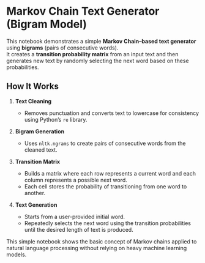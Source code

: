 # Markov Chain Text Generator (Bigram Model)

This notebook demonstrates a simple **Markov Chain–based text generator** using **bigrams** (pairs of consecutive words).  
It creates a **transition probability matrix** from an input text and then generates new text by randomly selecting the next word based on these probabilities.

## How It Works
1. **Text Cleaning**  
   - Removes punctuation and converts text to lowercase for consistency using Python’s `re` library.

2. **Bigram Generation**  
   - Uses `nltk.ngrams` to create pairs of consecutive words from the cleaned text.

3. **Transition Matrix**  
   - Builds a matrix where each row represents a current word and each column represents a possible next word.  
   - Each cell stores the probability of transitioning from one word to another.

4. **Text Generation**  
   - Starts from a user-provided initial word.  
   - Repeatedly selects the next word using the transition probabilities until the desired length of text is produced.

This simple notebook shows the basic concept of Markov chains applied to natural language processing without relying on heavy machine learning models.
